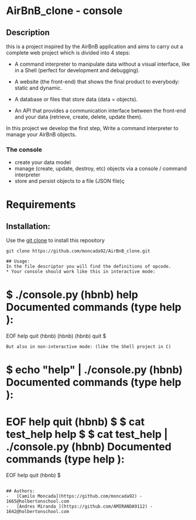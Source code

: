 # AirBnB_clone - console
## Description

this is a project inspired by the AirBnB application and aims to carry out a complete web project which is divided into 4 steps:

* A command interpreter to manipulate data without a visual interface, like in a Shell (perfect for development and debugging).

* A website (the front-end) that shows the final product to everybody: static and dynamic.

* A database or files that store data (data = objects).

* An API that provides a communication interface between the front-end and your data (retrieve, create, delete, update them).


In this project we develop the first step, Write a command interpreter to manage your AirBnB objects.

### The console
* create your data model
* manage (create, update, destroy, etc) objects via a console / command interpreter
* store and persist objects to a file (JSON file)ç

# Requirements

## Installation:
Use the  [git clone](https://github.com/moncada92/AirBnB_clone.git) to install this repository
```
git clone https://github.com/moncada92/AirBnB_clone.git

## Usage:
In the file descriptor you will find the definitions of opcode.
* Your console should work like this in interactive mode:
```
$ ./console.py
(hbnb) help
Documented commands (type help <topic>):
========================================
EOF  help  quit
(hbnb) 
(hbnb) 
(hbnb) quit
$
```
But also in non-interactive mode: (like the Shell project in C)
```
$ echo "help" | ./console.py
(hbnb)
Documented commands (type help <topic>):
========================================
EOF  help  quit
(hbnb) 
$
$ cat test_help
help
$
$ cat test_help | ./console.py
(hbnb)
Documented commands (type help <topic>):
========================================
EOF  help  quit
(hbnb) 
$
```

## Authors:
-   [Camilo Moncada](https://github.com/moncada92) - 1665@holbertonschool.com
-   [Andres Miranda ](https://github.com/AMIRANDA9112) - 1642@holbertonschool.com
